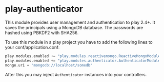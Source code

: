 play-authenticator
==================

This module provides user management and authentication to play 2.4+. It saves
the principals using a MongoDB database. The passwords are hashed using PBKDF2
with SHA256.

To use this module in a play project you have to add the following lines to your
conf/application.conf:

```scala
play.modules.enabled += "play.modules.reactivemongo.ReactiveMongoModule"
play.modules.enabled += "play.modules.authenticator.AuthenticatorModule"
mongo.uri = "mongodb://localhost/somedb"
```

After this you may inject `Authenticator` instances into your controllers.
